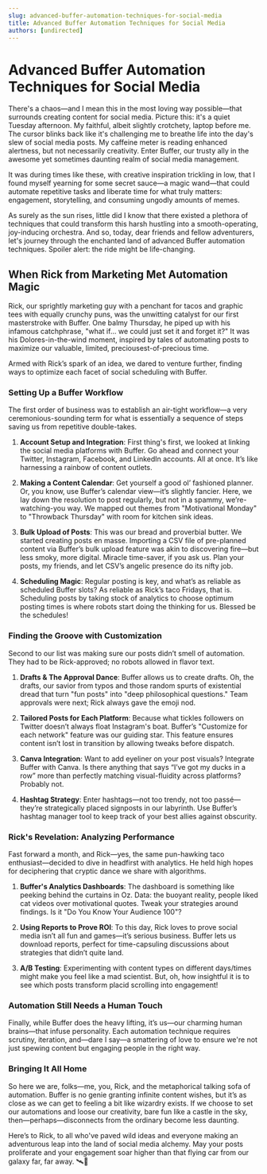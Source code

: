 ```yaml
---
slug: advanced-buffer-automation-techniques-for-social-media
title: Advanced Buffer Automation Techniques for Social Media
authors: [undirected]
---
```



# Advanced Buffer Automation Techniques for Social Media

There's a chaos—and I mean this in the most loving way possible—that surrounds creating content for social media. Picture this: it's a quiet Tuesday afternoon. My faithful, albeit slightly crotchety, laptop before me. The cursor blinks back like it's challenging me to breathe life into the day's slew of social media posts. My caffeine meter is reading enhanced alertness, but not necessarily creativity. Enter Buffer, our trusty ally in the awesome yet sometimes daunting realm of social media management. 

It was during times like these, with creative inspiration trickling in low, that I found myself yearning for some secret sauce—a magic wand—that could automate repetitive tasks and liberate time for what truly matters: engagement, storytelling, and consuming ungodly amounts of memes. 

As surely as the sun rises, little did I know that there existed a plethora of techniques that could transform this harsh hustling into a smooth-operating, joy-inducing orchestra. And so, today, dear friends and fellow adventurers, let's journey through the enchanted land of advanced Buffer automation techniques. Spoiler alert: the ride might be life-changing.

## When Rick from Marketing Met Automation Magic

Rick, our sprightly marketing guy with a penchant for tacos and graphic tees with equally crunchy puns, was the unwitting catalyst for our first masterstroke with Buffer. One balmy Thursday, he piped up with his infamous catchphrase, "what if… we could just set it and forget it?" It was his Dolores-in-the-wind moment, inspired by tales of automating posts to maximize our valuable, limited, preciousest-of-precious time.

Armed with Rick’s spark of an idea, we dared to venture further, finding ways to optimize each facet of social scheduling with Buffer. 

### Setting Up a Buffer Workflow

The first order of business was to establish an air-tight workflow—a very ceremonious-sounding term for what is essentially a sequence of steps saving us from repetitive double-takes.

1. **Account Setup and Integration**: First thing's first, we looked at linking the social media platforms with Buffer. Go ahead and connect your Twitter, Instagram, Facebook, and LinkedIn accounts. All at once. It’s like harnessing a rainbow of content outlets.

2. **Making a Content Calendar**: Get yourself a good ol’ fashioned planner. Or, you know, use Buffer’s calendar view—it’s slightly fancier. Here, we lay down the resolution to post regularly, but not in a spammy, we’re-watching-you way. We mapped out themes from "Motivational Monday" to "Throwback Thursday" with room for kitchen sink ideas.

3. **Bulk Upload of Posts**: This was our bread and proverbial butter. We started creating posts en masse. Importing a CSV file of pre-planned content via Buffer’s bulk upload feature was akin to discovering fire—but less smoky, more digital. Miracle time-saver, if you ask us. Plan your posts, my friends, and let CSV’s angelic presence do its nifty job.

4. **Scheduling Magic**: Regular posting is key, and what’s as reliable as scheduled Buffer slots? As reliable as Rick’s taco Fridays, that is. Scheduling posts by taking stock of analytics to choose optimum posting times is where robots start doing the thinking for us. Blessed be the schedules!

### Finding the Groove with Customization

Second to our list was making sure our posts didn’t smell of automation. They had to be Rick-approved; no robots allowed in flavor text.

1. **Drafts & The Approval Dance**: Buffer allows us to create drafts. Oh, the drafts, our savior from typos and those random spurts of existential dread that turn "fun posts" into "deep philosophical questions." Team approvals were next; Rick always gave the emoji nod.

2. **Tailored Posts for Each Platform**: Because what tickles followers on Twitter doesn’t always float Instagram's boat. Buffer’s "Customize for each network" feature was our guiding star. This feature ensures content isn’t lost in transition by allowing tweaks before dispatch.

3. **Canva Integration**: Want to add eyeliner on your post visuals? Integrate Buffer with Canva. Is there anything that says “I’ve got my ducks in a row” more than perfectly matching visual-fluidity across platforms? Probably not.

4. **Hashtag Strategy**: Enter hashtags—not too trendy, not too passé—they’re strategically placed signposts in our labyrinth. Use Buffer’s hashtag manager tool to keep track of your best allies against obscurity.

### Rick's Revelation: Analyzing Performance

Fast forward a month, and Rick—yes, the same pun-hawking taco enthusiast—decided to dive in headfirst with analytics. He held high hopes for deciphering that cryptic dance we share with algorithms.

1. **Buffer's Analytics Dashboards**: The dashboard is something like peeking behind the curtains in Oz. Data: the buoyant reality, people liked cat videos over motivational quotes. Tweak your strategies around findings. Is it "Do You Know Your Audience 100"?

2. **Using Reports to Prove ROI**: To this day, Rick loves to prove social media isn’t all fun and games—it’s serious business. Buffer lets us download reports, perfect for time-capsuling discussions about strategies that didn’t quite land.

3. **A/B Testing**: Experimenting with content types on different days/times might make you feel like a mad scientist. But, oh, how insightful it is to see which posts transform placid scrolling into engagement!

### Automation Still Needs a Human Touch

Finally, while Buffer does the heavy lifting, it’s us—our charming human brains—that infuse personality. Each automation technique requires scrutiny, iteration, and—dare I say—a smattering of love to ensure we're not just spewing content but engaging people in the right way.

### Bringing It All Home

So here we are, folks—me, you, Rick, and the metaphorical talking sofa of automation. Buffer is no genie granting infinite content wishes, but it’s as close as we can get to feeling a bit like wizardry exists. If we choose to set our automations and loose our creativity, bare fun like a castle in the sky, then—perhaps—disconnects from the ordinary become less daunting. 

Here’s to Rick, to all who've paved wild ideas and everyone making an adventurous leap into the land of social media alchemy. May your posts proliferate and your engagement soar higher than that flying car from our galaxy far, far away. 🛰️💫